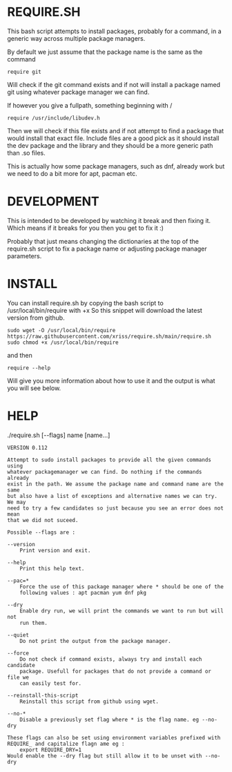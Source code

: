 REQUIRE.SH
==========

This bash script attempts to install packages, probably for a command, in a 
generic way across multiple package managers.

By default we just assume that the package name is the same as the command

	require git

Will check if the git command exists and if not will install a package named 
git using whatever package manager we can find.

If however you give a fullpath, something beginning with /

	require /usr/include/libudev.h

Then we will check if this file exists and if not attempt to find a package 
that would install that exact file. Include files are a good pick as it 
should install the dev package and the library and they should be a more 
generic path than .so files.

This is actually how some package managers, such as dnf, already work but we need
to do a bit more for apt, pacman etc.


DEVELOPMENT
===========

This is intended to be developed by watching it break and then fixing it. Which 
means if it breaks for you then you get to fix it :)

Probably that just means changing the dictionaries at the top of the require.sh 
script to fix a package name or adjusting package manager parameters.


INSTALL
=======

You can install require.sh by copying the bash script to /usr/local/bin/require 
with +x So this snippet will download the latest version from github.

	sudo wget -O /usr/local/bin/require https://raw.githubusercontent.com/xriss/require.sh/main/require.sh
	sudo chmod +x /usr/local/bin/require

and then

	require --help
	
Will give you more information about how to use it and the output is what you 
will see below.

HELP
====

./require.sh [--flags] name [name...]

	VERSION 0.112

	Attempt to sudo install packages to provide all the given commands using 
	whatever packagemanager we can find. Do nothing if the commands already 
	exist in the path. We assume the package name and command name are the same 
	but also have a list of exceptions and alternative names we can try. We may 
	need to try a few candidates so just because you see an error does not mean 
	that we did not suceed.
	
	Possible --flags are :
	
	--version
		Print version and exit.

	--help
		Print this help text.

	--pac=*
		Force the use of this package manager where * should be one of the 
		following values : apt pacman yum dnf pkg

	--dry
		Enable dry run, we will print the commands we want to run but will not 
		run them.

	--quiet
		Do not print the output from the package manager.

	--force
		Do not check if command exists, always try and install each candidate 
		package. Usefull for packages that do not provide a command or file we 
		can easily test for.
		
	--reinstall-this-script
		Reinstall this script from github using wget.

	--no-*
		Disable a previously set flag where * is the flag name. eg --no-dry
		
	These flags can also be set using environment variables prefixed with 
	REQUIRE_ and capitalize flagn ame eg :
		export REQUIRE_DRY=1
	Would enable the --dry flag but still allow it to be unset with --no-dry

